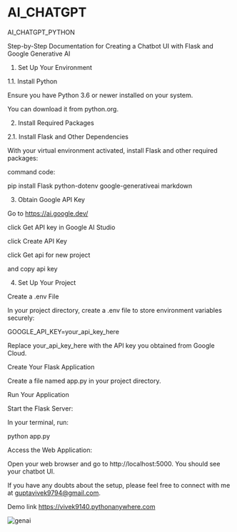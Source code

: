 # AI_CHATGPT
AI_CHATGPT_PYTHON

Step-by-Step Documentation for Creating a Chatbot UI with Flask and Google Generative AI

1. Set Up Your Environment
   
 1.1. Install Python
 
Ensure you have Python 3.6 or newer installed on your system. 

You can download it from python.org.

2. Install Required Packages

2.1. Install Flask and Other Dependencies
   
With your virtual environment activated, install Flask and other required packages:

command code:

pip install Flask python-dotenv google-generativeai markdown

3. Obtain Google API Key
   
  Go to https://ai.google.dev/

   click Get API key in Google AI Studio
   
   click Create API Key
   
   click Get api for new project
   
   and copy api key
   
4. Set Up Your Project
   
 Create a .env File
 
In your project directory, create a .env file to store environment variables securely:

GOOGLE_API_KEY=your_api_key_here

Replace your_api_key_here with the API key you obtained from Google Cloud.

Create Your Flask Application

Create a file named app.py in your project directory.

Run Your Application

Start the Flask Server:

In your terminal, run:

python app.py

Access the Web Application:

Open your web browser and go to http://localhost:5000. You should see your chatbot UI.

If you have any doubts about the setup, please feel free to connect with me at guptavivek9794@gmail.com.

Demo link https://vivek9140.pythonanywhere.com

![genai](https://github.com/user-attachments/assets/4f7c406c-6a2d-416a-a815-3b1ecdd8e59d)

